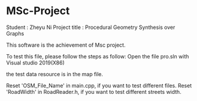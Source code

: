 # MSc-Project
Student : Zheyu Ni
Project title : Procedural Geometry Synthesis over Graphs

This software is the achievement of Msc project.

To test this file, please follow the steps as follow:
  Open the file pro.sln with Visual studio 2019(X86)

the test data resource is in the map file.

Reset 'OSM_File_Name' in main.cpp, if you want to test different files.
Reset 'RoadWidth' in RoadReader.h, if you want to test different streets width.
